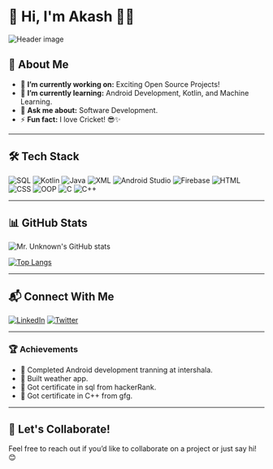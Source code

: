 # 👋 Hi, I'm Akash 👨‍💻

![Header image](https://via.placeholder.com/1200x300?text=🚀+Welcome+to+My+GitHub+Profile!+🌟)


## 🌟 About Me
- 🔭 **I’m currently working on:** Exciting Open Source Projects!
- 🌱 **I’m currently learning:** Android Development, Kotlin, and Machine Learning.
- 💬 **Ask me about:** Software Development.
- ⚡ **Fun fact:** I love Cricket! 😎✨

---

## 🛠️ Tech Stack
![SQL](https://img.shields.io/badge/-SQL-4479A1?style=flat&logo=postgresql&logoColor=white)
![Kotlin](https://img.shields.io/badge/-Kotlin-0095D5?style=flat&logo=kotlin&logoColor=white)
![Java](https://img.shields.io/badge/-Java-007396?style=flat&logo=java&logoColor=white)
![XML](https://img.shields.io/badge/-XML-FF6600?style=flat&logo=xml&logoColor=white)
![Android Studio](https://img.shields.io/badge/-Android%20Studio-3DDC84?style=flat&logo=android-studio&logoColor=white)
![Firebase](https://img.shields.io/badge/-Firebase-FFCA28?style=flat&logo=firebase&logoColor=black)
![HTML](https://img.shields.io/badge/-HTML5-E34F26?style=flat&logo=html5&logoColor=white)
![CSS](https://img.shields.io/badge/-CSS3-1572B6?style=flat&logo=css3&logoColor=white)
![OOP](https://img.shields.io/badge/-OOP-0095D5?style=flat&logo=oop&logoColor=white)
![C](https://img.shields.io/badge/-C-00599C?style=flat&logo=c&logoColor=white)
![C++](https://img.shields.io/badge/-C++-00599C?style=flat&logo=c%2B%2B&logoColor=white)

---

## 📊 GitHub Stats
![Mr. Unknown's GitHub stats](https://github-readme-stats.vercel.app/api?username=johnDoe&show_icons=true&theme=radical)

[![Top Langs](https://github-readme-stats.vercel.app/api/top-langs/?username=johnDoe&layout=compact&theme=radical)](https://github.com/coderakki2204)


---

## 📬 Connect With Me
[![LinkedIn](https://img.shields.io/badge/-LinkedIn-0077B5?style=flat&logo=linkedin&logoColor=white)](https://linkedin.com/in/akash-s-b78914236)
[![Twitter](https://img.shields.io/badge/-Twitter-1DA1F2?style=flat&logo=twitter&logoColor=white)](https://twitter.com/_thunderlucku)

---

### 🏆 Achievements
- 🥇 Completed Android development tranning at intershala.
- 🚀 Built weather app.
- 🥇 Got certificate in sql from hackerRank.
- 🥇 Got certificate in C++ from gfg.

---

## 🤝 Let's Collaborate!
Feel free to reach out if you’d like to collaborate on a project or just say hi! 😊

